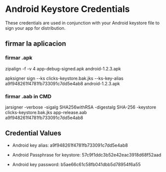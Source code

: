 # Android Keystore Credentials

These credentials are used in conjunction with your Android keystore file to sign your app for distribution. 

## firmar la aplicacion 

### firmar .apk 

zipalign -f -v 4 app-debug-signed.apk android-1.2.3.apk

apksigner sign --ks clicks-keystore.bak.jks --ks-key-alias a9f948261f4781fb733091c7dd5e4ab8 android-1.2.3.apk

### firmar .aab in CMD
jarsigner -verbose -sigalg SHA256withRSA -digestalg SHA-256 -keystore clicks-keystore.bak.jks app-release.aab a9f948261f4781fb733091c7dd5e4ab8

## Credential Values

- Android key alias: a9f948261f4781fb733091c7dd5e4ab8

- Android Passphrase for keystore: 57c9f1ddc3b52e42eac3918d68f52aad

- Android key password: b5ae66c61c58fb041dbb5d78954f6a55
      
